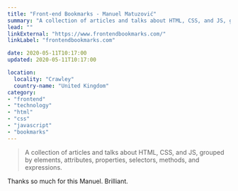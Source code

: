 ```yaml
---
title: "Front-end Bookmarks - Manuel Matuzović"
summary: "A collection of articles and talks about HTML, CSS, and JS, grouped by elements, attributes, properties, selectors, methods, and expressions."
lead: ""
linkExternal: "https://www.frontendbookmarks.com/"
linkLabel: "frontendbookmarks.com"

date: 2020-05-11T10:17:00
updated: 2020-05-11T10:17:00

location:
  locality: "Crawley"
  country-name: "United Kingdom"
category:
- "frontend"
- "technology"
- "html"
- "css"
- "javascript"
- "bookmarks"
---
```


> A collection of articles and talks about HTML, CSS, and JS, grouped by elements, attributes, properties, selectors, methods, and expressions.

Thanks so much for this Manuel. Brilliant.
